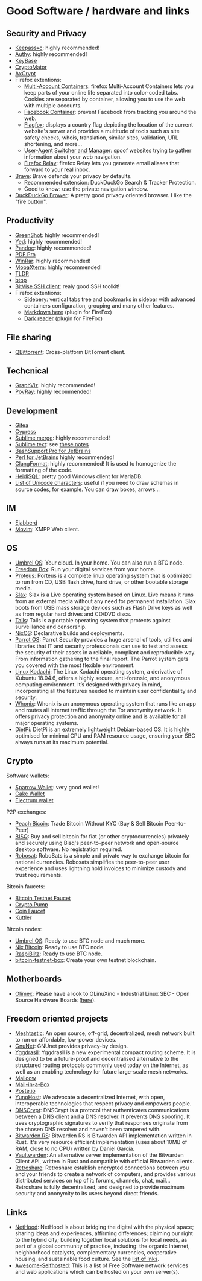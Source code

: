 # Good Software / hardware and links

## Security and Privacy

* [Keepassxc](https://keepassxc.org/): highly recommended!
* [Authy](https://authy.com/): highly recommended!
* [KeyBase](https://keybase.io/)
* [CryptoMator](https://cryptomator.org/)
* [AxCrypt](https://www.axantum.com/)
* Firefox extentions:
  * [Multi-Account Containers](https://addons.mozilla.org/en-US/firefox/addon/multi-account-containers/): firefox Multi-Account Containers lets you keep parts of your online life separated into color-coded tabs. Cookies are separated by container, allowing you to use the web with multiple accounts.
  * [Facebook Container](https://addons.mozilla.org/en-US/firefox/addon/facebook-container/): prevent Facebook from tracking you around the web.
  * [Flagfox](https://addons.mozilla.org/en-US/firefox/addon/flagfox/): displays a country flag depicting the location of the current website's server and provides a multitude of tools such as site safety checks, whois, translation, similar sites, validation, URL shortening, and more...
  * [User-Agent Switcher and Manager](https://addons.mozilla.org/en-US/firefox/addon/user-agent-string-switcher/): spoof websites trying to gather information about your web navigation.
  * [Firefox Relay](https://addons.mozilla.org/en-US/firefox/addon/private-relay/): firefox Relay lets you generate email aliases that forward to your real inbox.
* [Brave](https://brave.com): Brave defends your privacy by defaults.
  * Recommended extension: DuckDuckGo Search & Tracker Protection.
  * Good to know: use the private navigation window.
* [DuckDuckGo Brower](https://duckduckgo.com/): A pretty good privacy oriented browser. I like the "fire button".

## Productivity

* [GreenShot](https://getgreenshot.org/): highly recommended!
* [Yed](https://www.yworks.com/products/yed): highly recommended!
* [Pandoc](https://pandoc.org/): highly recommended!
* [PDF Pro](https://www.pdfpro10.com/)
* [WinRar](https://www.win-rar.com/): highly recommended!
* [MobaXterm](https://mobaxterm.mobatek.net/): highly recommended!
* [TLDR](https://tldr.sh/)
* [btop](https://github.com/aristocratos/btop)
* [BitVise SSH client](https://www.bitvise.com/ssh-client): realy good SSH toolkit!
* Firefox extentions:
  * [Sidebery](https://addons.mozilla.org/en-US/firefox/addon/sidebery/): vertical tabs tree and bookmarks in sidebar with advanced containers configuration, grouping and many other features.
  * [Markdown here](https://markdown-here.com/) (plugin for FireFox)
  * [Dark reader](https://darkreader.org/) (plugin for FireFox)

## File sharing

* [QBittorrent](https://www.qbittorrent.org/): Cross-platform BitTorrent client.

## Techcnical

* [GraphViz](https://graphviz.org/): highly recommended!
* [PovRay](https://www.povray.org/): highly recommended!

## Development

* [Gitea](https://gitea.io/en-us/)
* [Cypress](https://www.cypress.io/)
* [Sublime merge](https://www.sublimemerge.com/): highly recommended!
* [Sublime text](https://www.sublimetext.com/): see [these notes](sublimtext.md)
* [BashSupport Pro for JetBrains](https://plugins.jetbrains.com/plugin/13841-bashsupport-pro)
* [Perl for JetBrains](https://plugins.jetbrains.com/plugin/7796-perl) highly recommended!
* [ClangFormat](https://clang.llvm.org/docs/ClangFormat.html): highly recommended! It is used to homogenize the formatting of the code.
* [HeidiSQL](https://www.heidisql.com/download.php?download=installer): pretty good Windows client for MariaDB.
* [List of Unicode characters](https://en.wikipedia.org/wiki/List_of_Unicode_characters#Unicode_symbols): useful if you need to draw schemas in source codes, for example. You can draw boxes, arrows...

## IM

* [Ejabberd](https://www.ejabberd.im/)
* [Movim](https://movim.eu/): XMPP Web client.

## OS

* [Umbrel OS](https://umbrel.com/): Your cloud. In your home. You can also run a BTC node.
* [Freedom Box](https://www.freedombox.org/): Run your digital services from your home.
* [Proteus](https://www.porteus.org): Porteus is a complete linux operating system that is optimized to run from CD, USB flash drive, hard drive, or other bootable storage media.
* [Slax](https://www.slax.org): Slax is a Live operating system based on Linux. Live means it runs from an external media without any need for permanent installation. Slax boots from USB mass storage devices such as Flash Drive keys as well as from regular hard drives and CD/DVD discs.
* [Tails](https://tails.net/): Tails is a portable operating system that protects against surveillance and censorship.
* [NixOS](https://nixos.org/): Declarative builds and deployments. 
* [Parrot OS](https://www.parrotsec.org/): Parrot Security provides a huge arsenal of tools, utilities and libraries that IT and security professionals can use to test and assess the security of their assets in a reliable, compliant and reproducible way. From information gathering to the final report. The Parrot system gets you covered with the most flexible environment.
* [Linux Kodachi](https://www.digi77.com/linux-kodachi/): The Linux Kodachi operating system, a derivative of Xubuntu 18.04.6, offers a highly secure, anti-forensic, and anonymous computing environment. It’s designed with privacy in mind, incorporating all the features needed to maintain user confidentiality and security.
* [Whonix](https://www.whonix.org): Whonix is an anonymous operating system that runs like an app and routes all Internet traffic through the Tor anonymity network. It offers privacy protection and anonymity online and is available for all major operating systems.
* [DietPi](https://dietpi.com/): DietPi is an extremely lightweight Debian-based OS. It is highly optimised for minimal CPU and RAM resource usage, ensuring your SBC always runs at its maximum potential.

## Crypto

Software wallets:
* [Sparrow Wallet](https://sparrowwallet.com/): very good wallet!
* [Cake Wallet](https://cakewallet.com/)
* [Electrum wallet](https://electrum.org/)

P2P exchanges:
* [Peach Bicoin](https://peachbitcoin.com/index.html): Trade Bitcoin Without KYC (Buy & Sell Bitcoin Peer-to-Peer)
* [BISQ](https://bisq.network/): Buy and sell bitcoin for fiat (or other cryptocurrencies) privately and securely using Bisq's peer-to-peer network and open-source desktop software. No registration required.
* [Robosat](https://github.com/RoboSats/robosats): RoboSats is a simple and private way to exchange bitcoin for national currencies. Robosats simplifies the peer-to-peer user experience and uses lightning hold invoices to minimize custody and trust requirements.

Bitcoin faucets:
* [Bitcoin Testnet Faucet](https://bitcoinfaucet.uo1.net/)
* [Crypto Pump](https://cryptopump.info/)
* [Coin Faucet](https://coinfaucet.eu/en/btc-testnet/)
* [Kuttler](https://kuttler.eu/en/bitcoin/btc/faucet/)

Bitcoin nodes:
* [Umbrel OS](https://umbrel.com): Ready to use BTC node and much more.
* [Nix Bitcoin](https://nixbitcoin.org/): Ready to use BTC node.
* [RaspiBlitz](https://docs.raspiblitz.org): Ready to use BTC node.
* [bitcoin-testnet-box](https://github.com/freewil/bitcoin-testnet-box): Create your own testnet blockchain.

## Motherboards

* [Olimex](https://www.olimex.com/): Please have a look to OLinuXino - Industrial Linux SBC - Open Source Hardware Boards ([here](https://www.olimex.com/Products/OLinuXino/open-source-hardware)).

## Freedom oriented projects

* [Meshtastic](https://meshtastic.org/): An open source, off-grid, decentralized, mesh network built to run on affordable, low-power devices.
* [GnuNet](https://www.gnunet.org/en/index.html): GNUnet provides privacy-by design.
* [Yggdrasil](https://yggdrasil-network.github.io/): Yggdrasil is a new experimental compact routing scheme. It is designed to be a future-proof and decentralised alternative to the structured routing protocols commonly used today on the Internet, as well as an enabling technology for future large-scale mesh networks.
* [Mailcow](https://mailcow.email/)
* [Mail-in-a-Box](https://mailinabox.email/)
* [Poste.io](https://poste.io/)
* [YunoHost](https://yunohost.org/): We advocate a decentralized Internet, with open, interoperable technologies that respect privacy and empowers people.
* [DNSCrypt](https://www.dnscrypt.org/): DNSCrypt is a protocol that authenticates communications between a DNS client and a DNS resolver. It prevents DNS spoofing. It uses cryptographic signatures to verify that responses originate from the chosen DNS resolver and haven't been tampered with.
* [Bitwarden RS](https://github.com/Bruceforce/bitwarden_rs): Bitwarden RS is Bitwarden API implementation written in Rust. It's very resource efficient implementation (uses about 10MB of RAM, close to no CPU) written by Daniel García.
* [Vaultwarden](https://github.com/dani-garcia/vaultwarden): An alternative server implementation of the Bitwarden Client API, written in Rust and compatible with official Bitwarden clients.
* [Retroshare](https://retroshare.cc/): Retroshare establish encrypted connections between you and your friends to create a network of computers, and provides various distributed services on top of it: forums, channels, chat, mail... Retroshare is fully decentralized, and designed to provide maximum security and anonymity to its users beyond direct friends.

## Links

* [NetHood](https://nethood.org/): NetHood is about bridging the digital with the physical space; sharing ideas and experiences, affirming differences; claiming our right to the hybrid city; building together local solutions for local needs, as part of a global community of practice, including: the organic Internet, neighborhood catalysts, complementary currencies, cooperative housing, and sustainable food culture. See the [list of lnks](https://nethood.org/links/).
* [Awesome-Selfhosted](https://github.com/awesome-selfhosted/awesome-selfhosted): This is a list of Free Software network services and web applications which can be hosted on your own server(s).
